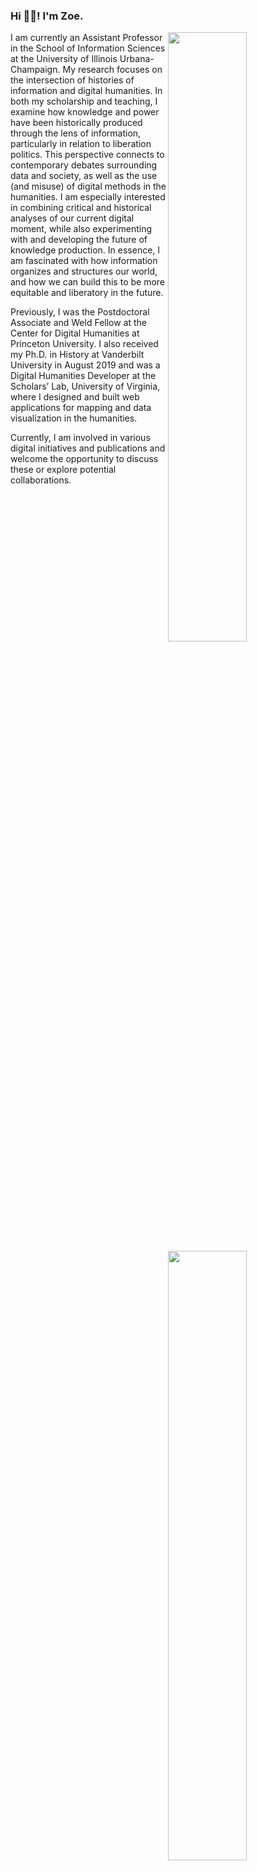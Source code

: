 ### Hi 👋🏽! I'm Zoe.

<img align="right" width="50%" src="https://github-readme-stats.vercel.app/api?username=ZoeLeBlanc&show_icons=true">

<img align="right" width="50%" src="https://github-readme-stats.vercel.app/api/top-langs/?username=ZoeLeBlanc&hide=html,css,tex,vim%20script,rich%20text%20format&langs_count=10&layout=compact" />

I am currently an Assistant Professor in the School of Information Sciences at the University of Illinois Urbana-Champaign. My research focuses on the intersection of histories of information and digital humanities. In both my scholarship and teaching, I examine how knowledge and power have been historically produced through the lens of information, particularly in relation to liberation politics. This perspective connects to contemporary debates surrounding data and society, as well as the use (and misuse) of digital methods in the humanities. I am especially interested in combining critical and historical analyses of our current digital moment, while also experimenting with and developing the future of knowledge production. In essence, I am fascinated with how information organizes and structures our world, and how we can build this to be more equitable and liberatory in the future.

Previously, I was the Postdoctoral Associate and Weld Fellow at the Center for Digital Humanities at Princeton University. I also received my Ph.D. in History at Vanderbilt University in August 2019 and was a Digital Humanities Developer at the Scholars’ Lab, University of Virginia, where I designed and built web applications for mapping and data visualization in the humanities.

Currently, I am involved in various digital initiatives and publications and welcome the opportunity to discuss these or explore potential collaborations.
